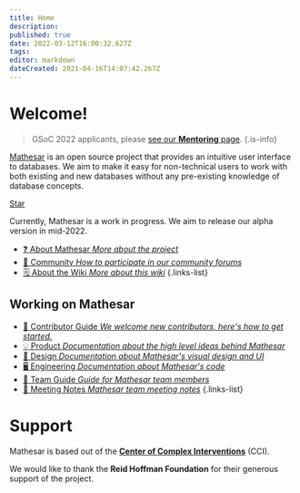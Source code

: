```yaml
---
title: Home
description: 
published: true
date: 2022-03-12T16:00:32.627Z
tags: 
editor: markdown
dateCreated: 2021-04-16T14:07:42.267Z
---
```


# Welcome!

> GSoC 2022 applicants, please [see our **Mentoring** page](/en/community/mentoring).
{.is-info}

[Mathesar](https://github.com/centerofci/mathesar) is an open source project that provides an intuitive user interface to databases. We aim to make it easy for non-technical users to work with both existing and new databases without any pre-existing knowledge of database concepts.

<!-- Place this tag where you want the button to render. -->
<a class="github-button" href="https://github.com/centerofci/mathesar" data-size="large" data-show-count="true" aria-label="Star centerofci/mathesar on GitHub">Star</a>

Currently, Mathesar is a work in progress. We aim to release our alpha version in mid-2022.

- [:question: About Mathesar *More about the project*](/product/about)
- [:busts_in_silhouette: Community *How to participate in our community forums*](/community)
- [:spiral_notepad: About the Wiki *More about this wiki*](/about-the-wiki)
{.links-list}

## Working on Mathesar
- [:scroll: Contributor Guide *We welcome new contributors, here's how to get started.*](/community/contributing)
- [:bulb: Product *Documentation about the high level ideas behind Mathesar*](/product)
- [:art: Design *Documentation about Mathesar's visual design and UI*](/design)
- [:desktop_computer: Engineering *Documentation about Mathesar's code*](/engineering)
- [:notebook: Team Guide *Guide for Mathesar team members*](/team/guide)
- [:memo: Meeting Notes *Mathesar team meeting notes*](/meeting-notes)
{.links-list}

# Support
Mathesar is based out of the **[Center of Complex Interventions](https://www.centerofci.org/)** (CCI).

We would like to thank the **Reid Hoffman Foundation** for their generous support of the project.

